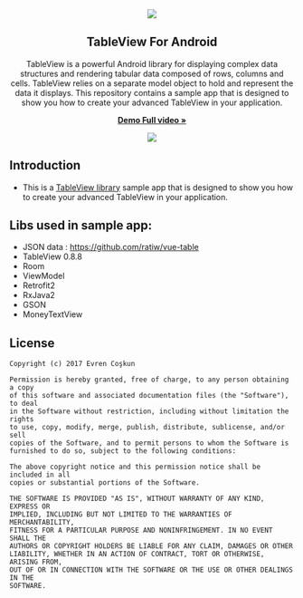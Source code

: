 <div align="center">
    <img src="https://raw.githubusercontent.com/evrencoskun/TableViewSample/master/Logo-5.png" >
    <h2>TableView For Android</h2>
    <p align="center">
        <p>TableView is a powerful Android library for displaying complex data structures and rendering tabular data composed of rows, columns and cells. 
           TableView relies on a separate model object to hold and represent the data it displays. This repository contains a sample app that is
           designed to show you how to create your advanced TableView in your application.</p>
        <a href="https://youtu.be/1DWFIqrqrPk">
            <b>Demo Full video »</b>
        </a>
    </p>
</div>


<p align="center">
    <a href="https://youtu.be/1DWFIqrqrPk">
      <img src="https://raw.githubusercontent.com/evrencoskun/TableViewSample/master/TableView-0_8_5_1_2.gif">
    </a>
</p>

## Introduction

- This is a <a href="https://github.com/evrencoskun/TableView">TableView library</a> sample app that is designed to show you how to create your advanced TableView in your application.

## Libs used in sample app:

- JSON data : https://github.com/ratiw/vue-table
- TableView 0.8.8
- Room 
- ViewModel
- Retrofit2
- RxJava2 
- GSON
- MoneyTextView

## License

    Copyright (c) 2017 Evren Coşkun
    
    Permission is hereby granted, free of charge, to any person obtaining a copy
    of this software and associated documentation files (the "Software"), to deal
    in the Software without restriction, including without limitation the rights
    to use, copy, modify, merge, publish, distribute, sublicense, and/or sell
    copies of the Software, and to permit persons to whom the Software is
    furnished to do so, subject to the following conditions:
    
    The above copyright notice and this permission notice shall be included in all
    copies or substantial portions of the Software.
    
    THE SOFTWARE IS PROVIDED "AS IS", WITHOUT WARRANTY OF ANY KIND, EXPRESS OR
    IMPLIED, INCLUDING BUT NOT LIMITED TO THE WARRANTIES OF MERCHANTABILITY,
    FITNESS FOR A PARTICULAR PURPOSE AND NONINFRINGEMENT. IN NO EVENT SHALL THE
    AUTHORS OR COPYRIGHT HOLDERS BE LIABLE FOR ANY CLAIM, DAMAGES OR OTHER
    LIABILITY, WHETHER IN AN ACTION OF CONTRACT, TORT OR OTHERWISE, ARISING FROM,
    OUT OF OR IN CONNECTION WITH THE SOFTWARE OR THE USE OR OTHER DEALINGS IN THE
    SOFTWARE.